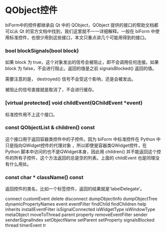 # QObject控件

biForm中的控件都继承自 Qt 中的 QObject，QObject 提供的接口的帮助文档都可以从 Qt 的官方文档中找到，我们这里就不一一详细解释。一般在 biForm 中使用标准控件，也很少用到这些接口，本文只重点讲几个可能用得到的接口。

### bool blockSignals(bool block)

如果 block 为 true，这个对象发出的信号会被阻止，即不会调用任何连接。如果 block 为 false，不会进行阻止。返回的值是之前 signalsBlocked() 返回的值。

需要注意的是， destroyed() 信号不会受这个影响，还是会被发出。

被阻止的信号直接就是取消了，不会进行缓存。

### [virtual protected] void childEvent(QChildEvent *event)

标准控件用不上这个接口。

### const QObjectList & children() const

这个接口用于返回容器类控件中的子控件。因为 biForm 中标准控件在 Python 中只是指向QWidget控件的代理对象 ，所以即使是容器类QWidget控件，在 Python 脚本中访问的也不是QWidget本身，因此用 children() 并不能返回这个控件的所有子控件，这个方法返回的总是空的列表。上面的 childEvent 也是同理没有什么用处。

### const char * className() const

返回控件的类名，比如一个标签控件，返回的结果就是'labelDelegate'。


connect
customEvent
delete
disconnect
dumpObjectInfo
dumpObjectTree
dynamicPropertyNames
event
eventFilter
findChild
findChildren
help
inherits
installEventFilter
isSignalConnected
isWidgetType
isWindowType
metaObject
moveToThread
parent
property
removeEventFilter
sender
senderSignalIndex
setObjectName
setParent
setProperty
signalsBlocked
thread
timerEvent
tr

